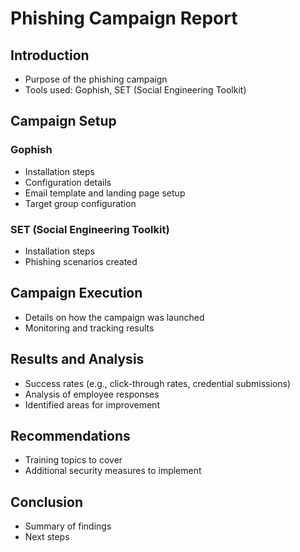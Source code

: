 # Phishing Campaign Report

## Introduction
- Purpose of the phishing campaign
- Tools used: Gophish, SET (Social Engineering Toolkit)

## Campaign Setup
### Gophish
- Installation steps
- Configuration details
- Email template and landing page setup
- Target group configuration

### SET (Social Engineering Toolkit)
- Installation steps
- Phishing scenarios created

## Campaign Execution
- Details on how the campaign was launched
- Monitoring and tracking results

## Results and Analysis
- Success rates (e.g., click-through rates, credential submissions)
- Analysis of employee responses
- Identified areas for improvement

## Recommendations
- Training topics to cover
- Additional security measures to implement

## Conclusion
- Summary of findings
- Next steps
